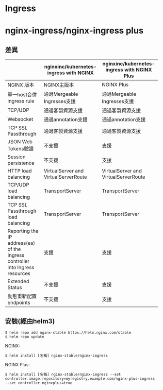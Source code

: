 # Ingress
# nginx-ingress/nginx-ingress plus
## 差異


|   | nginxinc/kubernetes-ingress with NGINX | nginxinc/kubernetes-ingress with NGINX Plus |
| -------- | -------- | -------- |
| NGINX 版本 | NGINX主版本 | NGINX Plus |
| 單一host合併ingress rule | 通過Mergeable Ingresses支援 | 通過Mergeable Ingresses支援 |
| TCP/UDP | 通過客製資源支援 | 通過客製資源支援 |
| Websocket | 通過annotation支援 | 通過annotation支援 |
| TCP SSL Passthrough | 通過客製資源支援 | 通過客製資源支援 |
| JSON Web Tokens驗證 | 不支援 | 支援 |
| Session persistence | 不支援 | 支援 |
| HTTP load balancing | VirtualServer and VirtualServerRoute | VirtualServer and VirtualServerRoute |
| TCP/UDP load balancing | TransportServer | TransportServer |
| TCP SSL Passthrough load balancing | TransportServer | TransportServer |
| Reporting the IP address(es) of the Ingress controller into Ingress resources | 支援 | 支援 |
| Extended Status | 不支援 | 支援 |
| 動態重新配置endpoints | 不支援 | 支援 |

## 安裝(經由helm3)
```
$ helm repo add nginx-stable https://helm.nginx.com/stable
$ helm repo update
```
NGINX:
```
$ helm install [名稱] nginx-stable/nginx-ingress
```
NGINX Plus:
```
$ helm install [名稱] nginx-stable/nginx-ingress --set controller.image.repository=myregistry.example.com/nginx-plus-ingress --set controller.nginxplus=true
```
